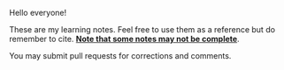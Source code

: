 Hello everyone!

These are my learning notes. Feel free to use them as a reference but do remember to cite. <ins>**Note that some notes may not be complete**</ins>.

You may submit pull requests for corrections and comments.
